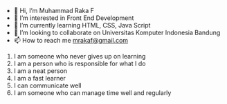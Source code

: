 - 👋 Hi, I’m Muhammad Raka F
- 👀 I’m interested in Front End Development
- 🌱 I’m currently learning HTML, CSS, Java Script
- 💞️ I’m looking to collaborate on Universitas Komputer Indonesia Bandung
- 📫 How to reach me mrakaf@gmail.com

<!---
mrakaf/mrakaf is a ✨ special ✨ repository because its `README.md` (this file) appears on your GitHub profile.
You can click the Preview link to take a look at your changes.
--->
1. I am someone who never gives up on learning
2. I am a person who is responsible for what I do
3. I am a neat person
4. I am a fast learner
5. I can communicate well
6. I am someone who can manage time well and regularly
